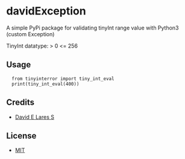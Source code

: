 # davidException

  A simple PyPi package for validating tinyInt range value with Python3 (custom Exception)

  TinyInt datatype:  > 0 <= 256

## Usage

```
  from tinyinterror import tiny_int_eval
  print(tiny_int_eval(400))

```

## Credits

   - [David E Lares S](https://twitter.com/@davidlares3)

## License

   - [MIT](https://opensource.org/licenses/MIT)
